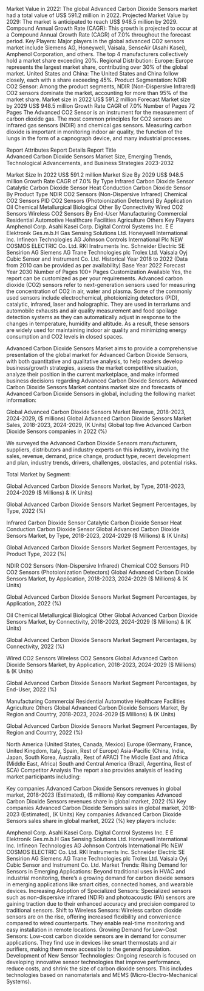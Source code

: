 Market Value in 2022: The global Advanced Carbon Dioxide Sensors market had a total value of US$ 591.2 million in 2022.
Projected Market Value by 2029: The market is anticipated to reach US$ 948.5 million by 2029.
Compound Annual Growth Rate (CAGR): This growth is projected to occur at a Compound Annual Growth Rate (CAGR) of 7.0% throughout the forecast period.
Key Players:
Major players in the global advanced CO2 sensors market include Siemens AG, Honeywell, Vaisala, SenseAir (Asahi Kasei), Amphenol Corporation, and others.
The top 4 manufacturers collectively hold a market share exceeding 20%.
Regional Distribution:
Europe: Europe represents the largest market share, contributing over 30% of the global market.
United States and China: The United States and China follow closely, each with a share exceeding 45%.
Product Segmentation:
NDIR CO2 Sensor: Among the product segments, NDIR (Non-Dispersive Infrared) CO2 sensors dominate the market, accounting for more than 95% of the market share.
Market size in 2022	US$ 591.2 million	Forecast Market size by 2029	US$ 948.5 million
Growth Rate	CAGR of 7.0%	Number of Pages	72 Pages
The Advanced CO2 Sensor is an instrument for the measurement of carbon dioxide gas. The most common principles for CO2 sensors are infrared gas sensors (NDIR) and chemical gas sensors. Measuring carbon dioxide is important in monitoring indoor air quality, the function of the lungs in the form of a capnograph device, and many industrial processes.

Report Attributes	Report Details
Report Title	
Advanced Carbon Dioxide Sensors Market Size, Emerging Trends, Technological Advancements, and Business Strategies 2023-2032

Market Size In 2022	US$ 591.2 million
Market Size By 2029	US$ 948.5 million
Growth Rate	CAGR of 7.0%
By Type	
Infrared Carbon Dioxide Sensor
Catalytic Carbon Dioxide Sensor
Heat Conduction Carbon Dioxide Sensor
By Product Type	
NDIR CO2 Sensors (Non-Dispersive Infrared)
Chemical CO2 Sensors
PID CO2 Sensors (Photoionization Detectors)
By Application	
Oil
Chemical
Metallurgical
Biological
Other
By Connectivity	
Wired CO2 Sensors
Wireless CO2 Sensors
By End-User	
Manufacturing
Commercial
Residential
Automotive
Healthcare Facilities
Agriculture
Others
Key Players	
Amphenol Corp.
Asahi Kasei Corp.
Digital Control Systems Inc.
E E Elektronik Ges.m.b.H
Gas Sensing Solutions Ltd.
Honeywell International Inc.
Infineon Technologies AG
Johnson Controls International Plc
NEW COSMOS ELECTRIC Co. Ltd.
RKI Instruments Inc.
Schneider Electric SE
Sensirion AG
Siemens AG
Trane Technologies plc
Trolex Ltd.
Vaisala Oyj
Cubic Sensor and Instrument Co. Ltd.
Historical Year	2018 to 2022 (Data from 2010 can be provided as per availability)
Base Year	2022
Forecast Year	2030
Number of Pages	100+ Pages
Customization Available	Yes, the report can be customized as per your requirements.
Advanced carbon dioxide (CO2) sensors refer to next-generation sensors used for measuring the concentration of CO2 in air, water and plasma. Some of the commonly used sensors include electrochemical, photoionizing detectors (PID), catalytic, infrared, laser and holographic. They are used in terrariums and automobile exhausts and air quality measurement and food spoilage detection systems as they can automatically adjust in response to the changes in temperature, humidity and altitude. As a result, these sensors are widely used for maintaining indoor air quality and minimizing energy consumption and CO2 levels in closed spaces.



Advanced Carbon Dioxide Sensors Market aims to provide a comprehensive presentation of the global market for Advanced Carbon Dioxide Sensors, with both quantitative and qualitative analysis, to help readers develop business/growth strategies, assess the market competitive situation, analyze their position in the current marketplace, and make informed business decisions regarding Advanced Carbon Dioxide Sensors. Advanced Carbon Dioxide Sensors Market contains market size and forecasts of Advanced Carbon Dioxide Sensors in global, including the following market information:

Global Advanced Carbon Dioxide Sensors Market Revenue, 2018-2023, 2024-2029, ($ millions)
Global Advanced Carbon Dioxide Sensors Market Sales, 2018-2023, 2024-2029, (K Units)
Global top five Advanced Carbon Dioxide Sensors companies in 2022 (%)

We surveyed the Advanced Carbon Dioxide Sensors manufacturers, suppliers, distributors and industry experts on this industry, involving the sales, revenue, demand, price change, product type, recent development and plan, industry trends, drivers, challenges, obstacles, and potential risks.

Total Market by Segment:

Global Advanced Carbon Dioxide Sensors Market, by Type, 2018-2023, 2024-2029 ($ Millions) & (K Units)

Global Advanced Carbon Dioxide Sensors Market Segment Percentages, by Type, 2022 (%)

Infrared Carbon Dioxide Sensor
Catalytic Carbon Dioxide Sensor
Heat Conduction Carbon Dioxide Sensor
Global Advanced Carbon Dioxide Sensors Market, by Type, 2018-2023, 2024-2029 ($ Millions) & (K Units)

Global Advanced Carbon Dioxide Sensors Market Segment Percentages, by Product Type, 2022 (%)

NDIR CO2 Sensors (Non-Dispersive Infrared)
Chemical CO2 Sensors
PID CO2 Sensors (Photoionization Detectors)
Global Advanced Carbon Dioxide Sensors Market, by Application, 2018-2023, 2024-2029 ($ Millions) & (K Units)

Global Advanced Carbon Dioxide Sensors Market Segment Percentages, by Application, 2022 (%)

Oil
Chemical
Metallurgical
Biological
Other
Global Advanced Carbon Dioxide Sensors Market, by Connectivity, 2018-2023, 2024-2029 ($ Millions) & (K Units)

Global Advanced Carbon Dioxide Sensors Market Segment Percentages, by Connectivity, 2022 (%)

Wired CO2 Sensors
Wireless CO2 Sensors
Global Advanced Carbon Dioxide Sensors Market, by Application, 2018-2023, 2024-2029 ($ Millions) & (K Units)

Global Advanced Carbon Dioxide Sensors Market Segment Percentages, by End-User, 2022 (%)

Manufacturing
Commercial
Residential
Automotive
Healthcare Facilities
Agriculture
Others
Global Advanced Carbon Dioxide Sensors Market, By Region and Country, 2018-2023, 2024-2029 ($ Millions) & (K Units)

Global Advanced Carbon Dioxide Sensors Market Segment Percentages, By Region and Country, 2022 (%)

North America (United States, Canada, Mexico)
Europe (Germany, France, United Kingdom, Italy, Spain, Rest of Europe)
Asia-Pacific (China, India, Japan, South Korea, Australia, Rest of APAC)
The Middle East and Africa (Middle East, Africa)
South and Central America (Brazil, Argentina, Rest of SCA)
Competitor Analysis
The report also provides analysis of leading market participants including:

Key companies Advanced Carbon Dioxide Sensors revenues in global market, 2018-2023 (Estimated), ($ millions)
Key companies Advanced Carbon Dioxide Sensors revenues share in global market, 2022 (%)
Key companies Advanced Carbon Dioxide Sensors sales in global market, 2018-2023 (Estimated), (K Units)
Key companies Advanced Carbon Dioxide Sensors sales share in global market, 2022 (%)
 key players include:

Amphenol Corp.
Asahi Kasei Corp.
Digital Control Systems Inc.
E E Elektronik Ges.m.b.H
Gas Sensing Solutions Ltd.
Honeywell International Inc.
Infineon Technologies AG
Johnson Controls International Plc
NEW COSMOS ELECTRIC Co. Ltd.
RKI Instruments Inc.
Schneider Electric SE
Sensirion AG
Siemens AG
Trane Technologies plc
Trolex Ltd.
Vaisala Oyj
Cubic Sensor and Instrument Co. Ltd.
Market Trends: 
Rising Demand for Sensors in Emerging Applications: Beyond traditional uses in HVAC and industrial monitoring, there’s a growing demand for carbon dioxide sensors in emerging applications like smart cities, connected homes, and wearable devices.
Increasing Adoption of Specialized Sensors: Specialized sensors such as non-dispersive infrared (NDIR) and photoacoustic (PA) sensors are gaining traction due to their enhanced accuracy and precision compared to traditional sensors.
Shift to Wireless Sensors: Wireless carbon dioxide sensors are on the rise, offering increased flexibility and convenience compared to wired counterparts. They enable real-time monitoring and easy installation in remote locations.
Growing Demand for Low-Cost Sensors: Low-cost carbon dioxide sensors are in demand for consumer applications. They find use in devices like smart thermostats and air purifiers, making them more accessible to the general population.
Development of New Sensor Technologies: Ongoing research is focused on developing innovative sensor technologies that improve performance, reduce costs, and shrink the size of carbon dioxide sensors. This includes technologies based on nanomaterials and MEMS (Micro-Electro-Mechanical Systems).
